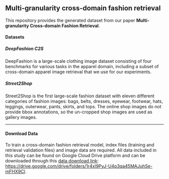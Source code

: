 ## Multi-granularity cross-domain fashion retrieval 

This repository provides the generated dataset from our paper **Multi-granularity Cross-domain Fashion Retrieval**.

#### Datasets

##### **DeepFashion C2S**

DeepFashion is a large-scale clothing image dataset consisting of four benchmarks for various tasks in the apparel domain, including a subset of cross-domain apparel image retrieval that we use for our experiments.

##### **Street2Shop**

Street2Shop is the first large-scale fashion dataset with eleven different categories of fashion images: bags, belts, dresses, eyewear, footwear, hats, leggings, outerwear, pants, skirts, and tops.  The online shop images do not provide bbox annotations, so the un-cropped shop images are used as gallery images.  

------

#### **Download Data**

To train a cross-domain fashion retrieval model, index files (training and retrieval validation files) and image data are required. All data included in this study can be found on Google Cloud Drive platform and can be downloaded through this [data download link](https://drive.google.com/drive/folders/1r4xl9PyJ-U4p3qa45MAJuhSe-mFHX9Cl): https://drive.google.com/drive/folders/1r4xl9PyJ-U4p3qa45MAJuhSe-mFHX9Cl.

